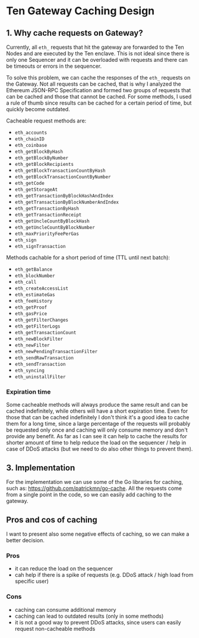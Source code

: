 # Ten Gateway Caching Design

## 1. Why cache requests on Gateway?

Currently, all `eth_` requests that hit the gateway are forwarded to the Ten Nodes and are executed by the Ten enclave. 
This is not ideal since there is only one Sequencer and it can be overloaded with requests
and there can be timeouts or errors in the sequencer.

To solve this problem, we can cache the responses of the `eth_` requests on the Gateway.
Not all requests can be cached, that is why I analyzed the Ethereum JSON-RPC Specification and formed two groups of requests that can be cached and those that cannot be cached.
For some methods, I used a rule of thumb since results can be cached for a certain period of time, but quickly become outdated.


Cacheable request methods are:

- `eth_accounts`
- `eth_chainID`
- `eth_coinbase`
- `eth_getBlockByHash`
- `eth_getBlockByNumber`
- `eth_getBlockRecipients`
- `eth_getBlockTransactionCountByHash`
- `eth_getBlockTransactionCountByNumber`
- `eth_getCode`
- `eth_getStorageAt`
- `eth_getTransactionByBlockHashAndIndex`
- `eth_getTransactionByBlockNumberAndIndex`
- `eth_getTransactionByHash`
- `eth_getTransactionReceipt`
- `eth_getUncleCountByBlockHash`
- `eth_getUncleCountByBlockNumber`
- `eth_maxPriorityFeePerGas`
- `eth_sign`
- `eth_signTransaction`

Methods cachable for a short period of time (TTL until next batch):

- `eth_getBalance`
- `eth_blockNumber`
- `eth_call`
- `eth_createAccessList`
- `eth_estimateGas`
- `eth_feeHistory`
- `eth_getProof`
- `eth_gasPrice`
- `eth_getFilterChanges`
- `eth_getFilterLogs`
- `eth_getTransactionCount`
- `eth_newBlockFilter`
- `eth_newFilter`
- `eth_newPendingTransactionFilter`
- `eth_sendRawTransaction`
- `eth_sendTransaction`
- `eth_syncing`
- `eth_uninstallFilter`

### Expiration time
Some cacheable methods will always produce the same result and can be cached indefinitely, while others will have a short expiration time.
Even for those that can be cached indefinitely I don't think it's a good idea to cache them for a long time,
since a large percentage of the requests will probably be requested only once
and caching will only consume memory and don't provide any benefit. 
As far as I can see it can help
to cache the results for shorter amount of time to help reduce the load on the sequencer / help in case of DDoS attacks
(but we need to do also other things to prevent them).



## 3. Implementation

For the implementation we can use some of the Go libraries for caching, such as: https://github.com/patrickmn/go-cache.
All the requests come from a single point in the code, so we can easily add caching to the gateway.



## Pros and cos of caching
I want to present also some negative effects of caching, so we can make a better decision.

### Pros
- it can reduce the load on the sequencer
- cah help if there is a spike of requests (e.g. DDoS attack / high load from specific user)

### Cons
- caching can consume additional memory
- caching can lead to outdated results (only in some methods)
- it is not a good way to prevent DDoS attacks, since users can easily request non-cacheable methods

